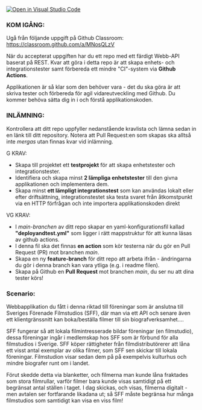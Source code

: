 [![Open in Visual Studio Code](https://classroom.github.com/assets/open-in-vscode-f059dc9a6f8d3a56e377f745f24479a46679e63a5d9fe6f495e02850cd0d8118.svg)](https://classroom.github.com/online_ide?assignment_repo_id=7227226&assignment_repo_type=AssignmentRepo)

### KOM IGÅNG:

Ugå från följande uppgift på Github Classroom: https://classroom.github.com/a/MNosQLzV

När du accepterat uppgiften har du ett repo med ett färdigt Webb-API baserat på REST. Kvar att göra i detta repo är att skapa enhets- och integrationstester samt förbereda ett mindre "CI"-system via **Github Actions**.

Applikationen är så klar som den behöver vara - det du ska göra är att skriva tester och förbereda för agil vidareutveckling med Github. Du kommer behöva sätta dig in i och förstå applikationskoden.


### INLÄMNING:

Kontrollera att ditt repo uppfyller nedanstående kravlista och lämna sedan in en länk till ditt repository. Notera att Pull Request:en som skapas ska alltså inte *mergas* utan finnas kvar vid inlämning.

G KRAV:

 - Skapa till projektet ett **testprojekt** för att skapa enhetstester och integrationstester.
 - Identifiera och skapa minst **2 lämpliga enhetstester** till den givna applikationen och implementera dem. 
 - Skapa minst **ett lämpligt integrationstest** som kan användas lokalt eller efter driftsättning, integrationstestet ska testa svaret från åtkomstpunkt via en HTTP förfrågan och inte importera applikationskoden direkt

VG KRAV:

 - I *main-branchen* av ditt repo skapar en yaml-konfigurationsfil kallad **"deployandtest.yml"** som ligger i rätt mappstruktur för att kunna läsas av github actions.
 - I denna fil ska det finnas **en action** som kör testerna när du gör en Pull Request (PR) mot branchen *main*.
 - Skapa en ny **feature-branch** för ditt repo att arbeta ifrån - ändringarna du gör i denna branch kan vara ytliga (e.g. i readme filen).
 - Skapa på Github en **Pull Request** mot branchen *main*, du ser nu att dina tester körs!

### Scenario:

Webbapplikation du fått i denna  riktad till föreningar som är anslutna till Sveriges Förenade Filmstudios (SFF), där man via ett API och senare även ett klientgränssnitt kan boka/beställa filmer till sin biografverksamhet....

SFF fungerar så att lokala filmintresserade bildar föreningar (en filmstudio), dessa föreningar ingår i medlemskap hos SFF som är förbund för alla filmstudios i Sverige. SFF köper rättigheter från filmdistributörerer att låna ett visst antal exemplar av olika filmer, som SFF sen skickar till lokala föreningar. Filmstudion visar sedan dem på på exempelvis kulturhus och mindre biografer runt om i landet.

Förut skedde detta via blanketter, och filmerna man kunde låna fraktades som stora filmrullar, varför filmer bara kunde visas samtidigt på ett begränsat antal ställen i taget. I dag skickas, och visas, filmerna digitalt - men avtalen ser fortfarande likadana ut; så SFF måste begränsa hur många filmstudios som samtidigt kan visa en viss film!
